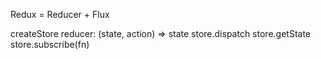 Redux = Reducer + Flux

createStore
reducer: (state, action) => state
store.dispatch
store.getState
store.subscribe(fn)